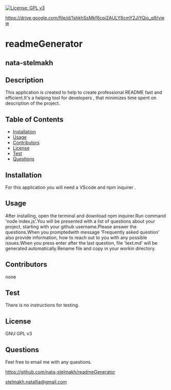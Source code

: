  
  [![License: GPL v3](https://img.shields.io/badge/License-GPLv3-blue.svg)](https://www.gnu.org/licenses/gpl-3.0)
  
  https://drive.google.com/file/d/1shkhSsMkf6cpi2AULY6cmY2JiYQio_q9/view
  
  # readmeGenerator
  ## nata-stelmakh
  
  ## Description 
  
  This application is created to help to create professional README fast and efficient.It's a helping tool for developers , that minimizes time spent on description of the project.
  

  ## Table of Contents  
  * [Installation](#installation)
  * [Usage](#usage)
  * [Contributors](#contibutors)
  * [License](#license)
  * [Test](#test)
  * [Questions](#questions)
  
  ## Installation 
  
  For this application you will need a VScode and npm inquirer .

  ## Usage
  
  After installing, open the terminal and download npm inquirer.Run command 'node index.js'.You will be presented with a list of questions about your project, starting with your github username.Please answer the questions.When you promptedwith message 'Frequently asked question' also provide information, how to reach out to you with any possible issues.When you press enter after the last question, file 'text.md' will be generated automatically.Rename file and copy in your workin directory.

  ## Contributors
  
  none

  ## Test
  
  There is no instructions for testing.

  ## License
  
  GNU GPL v3

  ## Questions
  
  Feel free to email me with any questions.

  https://github.com/nata-stelmakh/readmeGenerator
  
  stelmakh.natallia@gmail.com
  
